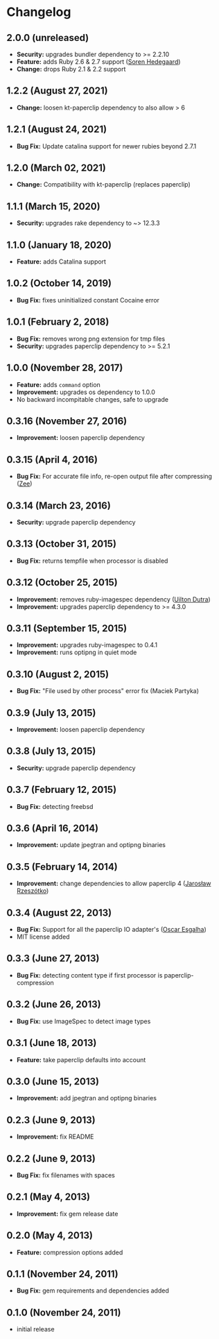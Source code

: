 # Changelog

## 2.0.0 (unreleased)
  * **Security:** upgrades bundler dependency to >= 2.2.10
  * **Feature:** adds Ruby 2.6 & 2.7 support ([Soren Hedegaard](https://github.com/sorenwiz))
  * **Change:** drops Ruby 2.1 & 2.2 support

## 1.2.2 (August 27, 2021)
  * **Change:** loosen kt-paperclip dependency to also allow > 6

## 1.2.1 (August 24, 2021)
  * **Bug Fix:** Update catalina support for newer rubies beyond 2.7.1

## 1.2.0 (March 02, 2021)
  * **Change:** Compatibility with kt-paperclip (replaces paperclip)

## 1.1.1 (March 15, 2020)
  * **Security:** upgrades rake dependency to ~> 12.3.3

## 1.1.0 (January 18, 2020)
  * **Feature:** adds Catalina support

## 1.0.2 (October 14, 2019)
  * **Bug Fix:** fixes uninitialized constant Cocaine error

## 1.0.1 (February 2, 2018)
  * **Bug Fix:** removes wrong png extension for tmp files
  * **Security:** upgrades paperclip dependency to >= 5.2.1

## 1.0.0 (November 28, 2017)
  * **Feature:** adds `command` option
  * **Improvement:** upgrades os dependency to 1.0.0
  * No backward incompitable changes, safe to upgrade

## 0.3.16 (November 27, 2016)
  * **Improvement:** loosen paperclip dependency

## 0.3.15 (April 4, 2016)
  * **Bug Fix:** For accurate file info, re-open output file after compressing ([Zee](https://github.com/zspencer))

## 0.3.14 (March 23, 2016)
  * **Security:** upgrade paperclip dependency

## 0.3.13 (October 31, 2015)
  * **Bug Fix:** returns tempfile when processor is disabled

## 0.3.12 (October 25, 2015)
  * **Improvement:** removes ruby-imagespec dependency ([Uilton Dutra](https://github.com/uiltondutra))
  * **Improvement:** upgrades paperclip dependency to >= 4.3.0

## 0.3.11 (September 15, 2015)
  * **Improvement:** upgrades ruby-imagespec to 0.4.1
  * **Improvement:** runs optipng in quiet mode

## 0.3.10 (August 2, 2015)
  * **Bug Fix:** "File used by other process" error fix (Maciek Partyka)

## 0.3.9 (July 13, 2015)
  * **Improvement:** loosen paperclip dependency

## 0.3.8 (July 13, 2015)
  * **Security:** upgrade paperclip dependency

## 0.3.7 (February 12, 2015)
  * **Bug Fix:** detecting freebsd

## 0.3.6 (April 16, 2014)
  * **Improvement:** update jpegtran and optipng binaries

## 0.3.5 (February 14, 2014)
  * **Improvement:** change dependencies to allow paperclip 4 ([Jarosław Rzeszótko](https://github.com/jaroslawr))

## 0.3.4 (August 22, 2013)
  * **Bug Fix:** Support for all the paperclip IO adapter's ([Oscar Esgalha](https://github.com/oesgalha))
  * MIT license added

## 0.3.3 (June 27, 2013)
  * **Bug Fix:** detecting content type if first processor is paperclip-compression

## 0.3.2 (June 26, 2013)
  * **Bug Fix:** use ImageSpec to detect image types

## 0.3.1 (June 18, 2013)
  * **Feature:** take paperclip defaults into account

## 0.3.0 (June 15, 2013)
  * **Improvement:** add jpegtran and optipng binaries

## 0.2.3 (June 9, 2013)
  * **Improvement:** fix README

## 0.2.2 (June 9, 2013)
  * **Bug Fix:** fix filenames with spaces

## 0.2.1 (May 4, 2013)
  * **Improvement:** fix gem release date

## 0.2.0 (May 4, 2013)
  * **Feature:** compression options added

## 0.1.1 (November 24, 2011)
  * **Bug Fix:** gem requirements and dependencies added

## 0.1.0 (November 24, 2011)
  * initial release
